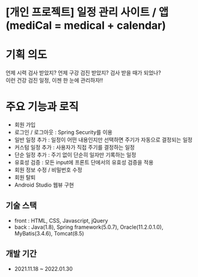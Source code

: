 # [개인 프로젝트] 일정 관리 사이트 / 앱 <br> (mediCal = medical + calendar)

<h1> 기획 의도 </h1>

언제 시력 검사 받았지? 언제 구강 검진 받았지? 검사 받을 때가 되었나? <br>
이런 건강 검진 일정, 이젠 한 눈에 관리하자!! <br>

<h1> 주요 기능과 로직 </h1>

* 회원 가입
* 로그인 / 로그아웃 : Spring Security를 이용
* 일반 일정 추가 : 일정이 어떤 내용인지만 선택하면 주기가 자동으로 결정되는 일정
* 커스텀 일정 추가 : 사용자가 직접 주기를 결정하는 일정
* 단순 일정 추가 : 주기 없이 단순히 일자만 기록하는 일정
* 유효성 검증 : 모든 input에 프론트 단에서의 유효성 검증을 적용
* 회원 정보 수정 / 비밀번호 수정
* 회원 탈퇴
* Android Studio 웹뷰 구현

<h2> 기술 스택 </h2>

* front : HTML, CSS, Javascript, jQuery
* back : Java(1.8), Spring framework(5.0.7), Oracle(11.2.0.1.0), MyBatis(3.4.6), Tomcat(8.5)

<h2> 개발 기간 </h2>

* 2021.11.18 ~ 2022.01.30
